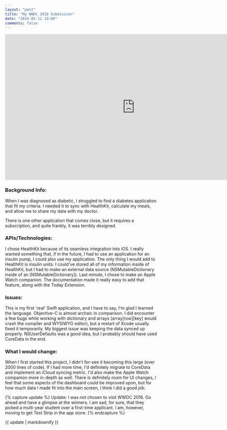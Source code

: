 ```yaml
---
layout: "post"
title: "My WWDC 2016 Submission"
date: "2016-05-11 14:00"
comments: false
---
```


<iframe width="854" height="480" src="https://www.youtube.com/embed/HQM8DY31G6Y" frameborder="0" allowfullscreen></iframe>




### Background Info:
 When I was diagnosed as diabetic, I struggled to find a diabetes application that fit my criteria. I needed it to sync with HealthKit, calculate my meals, and allow me to share my data with my doctor.

There is one other application that comes close, but it requires a subscription, and quite frankly, it was terribly designed.

### APIs/Technologies:
 I chose HealthKit because of its seamless integration into iOS. I really wanted something that, if in the future, I had to use an application for an insulin pump, I could also use my application. The only thing I would add to HealthKit is insulin units. I could've stored all of my information inside of HealthKit, but I had to make an external data source (NSMutableDictionary inside of an [NSMutableDictionary]). Last minute, I chose to make an Apple Watch companion. The documentation made it really easy to add that feature, along with the Today Extension.

### Issues:
 This is my first 'real' Swift application, and I have to say, I'm glad I learned the language. Objective-C is almost archaic in comparison. I did encounter a few bugs while working with dictionary and arrays (array[row][key] would crash the compiler and WYSIWYG editor), but a restart of Xcode usually fixed it temporarily. My biggest issue was keeping the data synced up properly. NSUserDefaults was a good idea, but I probably should have used CoreData in the end.

### What I would change:
 When I first  started this project, I didn't for-see it becoming this large (over 2000 lines of code). If I had more time, I'd definitely migrate to CoreData and implement an iCloud syncing metric. I'd also make the Apple Watch companion more in-depth as well. There is definitely room for UI changes, I feel that some aspects of the dashboard could be improved upon, but for how much data I made fit into the main screen, I think I did a good job.

{% capture update %}
Update: I was not chosen to visit WWDC 2016. Go ahead and have a glimpse at the winners. I am sad, for sure, that they picked a multi-year student over a first-time applicant. I am, however, moving to get Test Strip in the app store.
{% endcapture %}

<div class="notice--update">
  {{ update | markdownify }}
</div>
